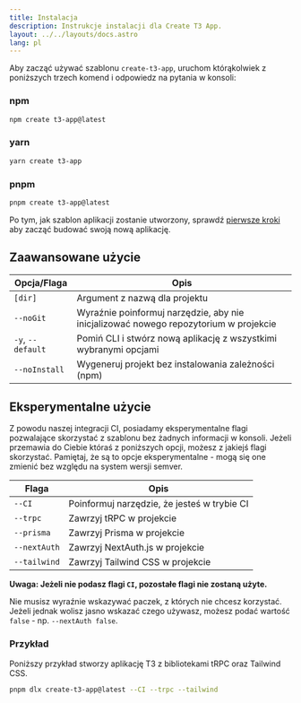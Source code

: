 ```yaml
---
title: Instalacja
description: Instrukcje instalacji dla Create T3 App.
layout: ../../layouts/docs.astro
lang: pl
---
```


Aby zacząć używać szablonu `create-t3-app`, uruchom którąkolwiek z poniższych trzech komend i odpowiedz na pytania w konsoli:

### npm

```bash
npm create t3-app@latest
```

### yarn

```bash
yarn create t3-app
```

### pnpm

```bash
pnpm create t3-app@latest
```

Po tym, jak szablon aplikacji zostanie utworzony, sprawdź [pierwsze kroki](/pl/usage/first-steps) aby zacząć budować swoją nową aplikację.

## Zaawansowane użycie

| Opcja/Flaga       | Opis                                                                                 |
| ----------------- | ------------------------------------------------------------------------------------ |
| `[dir]`           | Argument z nazwą dla projektu                                                        |
| `--noGit`         | Wyraźnie poinformuj narzędzie, aby nie inicjalizować nowego repozytorium w projekcie |
| `-y`, `--default` | Pomiń CLI i stwórz nową aplikację z wszystkimi wybranymi opcjami                     |
| `--noInstall`     | Wygeneruj projekt bez instalowania zależności (npm)                                  |

## Eksperymentalne użycie

Z powodu naszej integracji CI, posiadamy eksperymentalne flagi pozwalające skorzystać z szablonu bez żadnych informacji w konsoli. Jeżeli przemawia do Ciebie któraś z poniższych opcji, możesz z jakiejś flagi skorzystać. Pamiętaj, że są to opcje eksperymentalne - mogą się one zmienić bez względu na system wersji semver.

| Flaga        | Opis                                        |
| ------------ | ------------------------------------------- |
| `--CI`       | Poinformuj narzędzie, że jesteś w trybie CI |
| `--trpc`     | Zawrzyj tRPC w projekcie                    |
| `--prisma`   | Zawrzyj Prisma w projekcie                  |
| `--nextAuth` | Zawrzyj NextAuth.js w projekcie             |
| `--tailwind` | Zawrzyj Tailwind CSS w projekcie            |

**Uwaga: Jeżeli nie podasz flagi `CI`, pozostałe flagi nie zostaną użyte.**

Nie musisz wyraźnie wskazywać paczek, z których nie chcesz korzystać. Jeżeli jednak wolisz jasno wskazać czego używasz, możesz podać wartość `false` - np. `--nextAuth false`.

### Przykład

Poniższy przykład stworzy aplikację T3 z bibliotekami tRPC oraz Tailwind CSS.

```bash
pnpm dlx create-t3-app@latest --CI --trpc --tailwind
```

